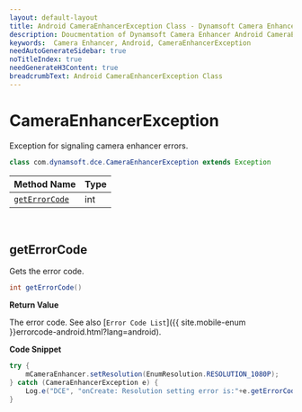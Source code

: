 ```yaml
---
layout: default-layout
title: Android CameraEnhancerException Class - Dynamsoft Camera Enhancer
description: Doucmentation of Dynamsoft Camera Enhancer Android CameraEnhancerException class.
keywords:  Camera Enhancer, Android, CameraEnhancerException
needAutoGenerateSidebar: true
noTitleIndex: true
needGenerateH3Content: true
breadcrumbText: Android CameraEnhancerException Class
---
```


# CameraEnhancerException

Exception for signaling camera enhancer errors.

```java
class com.dynamsoft.dce.CameraEnhancerException extends Exception
```

| Method Name | Type |
|------|------|
| [`getErrorCode`](#geterrorcode) | int |

&nbsp;

## getErrorCode

Gets the error code.

```java
int getErrorCode()
```

**Return Value**

The error code. See also [`Error Code List`]({{ site.mobile-enum }}errorcode-android.html?lang=android).

**Code Snippet**

```java
try {
    mCameraEnhancer.setResolution(EnumResolution.RESOLUTION_1080P);
} catch (CameraEnhancerException e) {
    Log.e("DCE", "onCreate: Resolution setting error is:"+e.getErrorCode());
}
```
